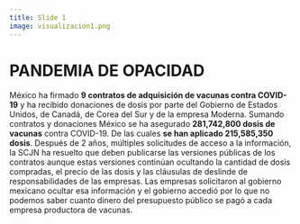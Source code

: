 ```yaml
---
title: Slide 1
image: visualizacion1.png
---
```


# PANDEMIA DE OPACIDAD

México ha firmado **9 contratos de adquisición de vacunas contra COVID-19** y ha recibido donaciones de dosis por parte del Gobierno de Estados Unidos, de Canadá, de Corea del Sur y de la empresa Moderna. Sumando contratos y donaciones México se ha asegurado **281,742,800 dosis de vacunas** contra COVID-19. De las cuales **se han aplicado 215,585,350 dosis**. Después de 2 años, múltiples solicitudes de acceso a la información, la SCJN ha resuelto que deben publicarse las versiones públicas de los contratos aunque estas versiones continúan ocultando la cantidad de dosis compradas, el precio de las dosis y las cláusulas de deslinde de responsabilidades de las empresas. Las empresas solicitaron al gobierno mexicano ocultar esa información y el gobierno accedió por lo que no podemos saber cuanto dinero del presupuesto público se pagó a cada empresa productora de vacunas.
